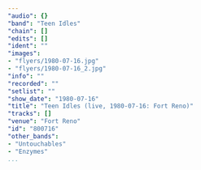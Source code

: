 ```yaml
---
"audio": {}
"band": "Teen Idles"
"chain": []
"edits": []
"ident": ""
"images":
- "flyers/1980-07-16.jpg"
- "flyers/1980-07-16_2.jpg"
"info": ""
"recorded": ""
"setlist": ""
"show_date": "1980-07-16"
"title": "Teen Idles (live, 1980-07-16: Fort Reno)"
"tracks": []
"venue": "Fort Reno"
"id": "800716"
"other_bands":
- "Untouchables"
- "Enzymes"
...
```

